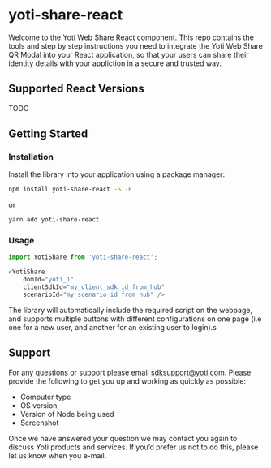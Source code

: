 # yoti-share-react

Welcome to the Yoti Web Share React component.  This repo contains the tools and step by step instructions you need to integrate
the Yoti Web Share QR Modal into your React application, so that your users can share their identity details with your
appliction in a secure and trusted way.

## Supported React Versions

TODO

## Getting Started

### Installation

Install the library into your application using a package manager: 

```bash
npm install yoti-share-react -S -E
```

or

```bash
yarn add yoti-share-react
```

### Usage

```javascript
import YotiShare from 'yoti-share-react';

<YotiShare
    domId="yoti_1"
    clientSdkId="my_client_sdk_id_from_hub"
    scenarioId="my_scenario_id_from_hub" />
```

The library will automatically include the required script on the webpage, and supports multiple buttons 
with different configurations on one page (i.e one for a new user, and another for an existing user to login).s


## Support

For any questions or support please email [sdksupport@yoti.com](mailto:sdksupport@yoti.com).
Please provide the following to get you up and working as quickly as possible:

* Computer type
* OS version
* Version of Node being used
* Screenshot

Once we have answered your question we may contact you again to discuss Yoti products and services. If you’d prefer us not to do this, please let us know when you e-mail.
